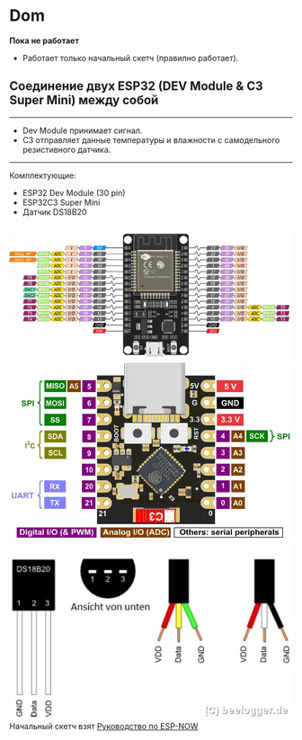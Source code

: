 # Dom

**Пока не работает**  

- Работает только начальный скетч (правилно работает).

## Соединение двух ESP32 (DEV Module & C3 Super Mini) между собой

---

- Dev Module принимает сигнал.
- C3 отправляет данные температуры и влажности с самодельного резистивного датчика.

---
Комплектующие:

- ESP32 Dev Module (30 pin)
- ESP32C3 Super Mini
- Датчик DS18B20

![ESP32](Proect/ESP32DevModule(30pin).png "ESP32")
![ESP32](ESP32C3SuperMini.png "ESP32C3")
![DS18B20](DS18B20.jpeg "DS18B20")
Начальный скетч взят [Руководство по ESP-NOW](https://voltiq.ru/esp-now-esp32-arduino-ide/?ysclid=lyya2i91g5994491045)
